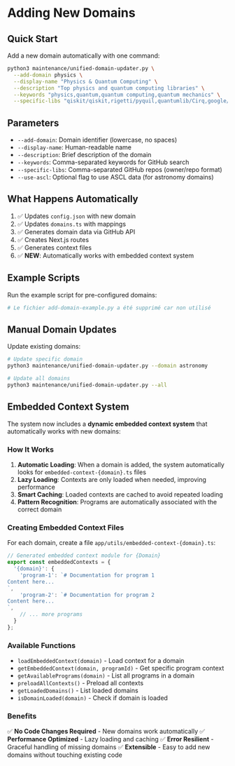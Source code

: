 # Adding New Domains

## Quick Start

Add a new domain automatically with one command:

```bash
python3 maintenance/unified-domain-updater.py \
  --add-domain physics \
  --display-name "Physics & Quantum Computing" \
  --description "Top physics and quantum computing libraries" \
  --keywords "physics,quantum,quantum computing,quantum mechanics" \
  --specific-libs "qiskit/qiskit,rigetti/pyquil,quantumlib/Cirq,google/quantum"
```

## Parameters

- `--add-domain`: Domain identifier (lowercase, no spaces)
- `--display-name`: Human-readable name
- `--description`: Brief description of the domain
- `--keywords`: Comma-separated keywords for GitHub search
- `--specific-libs`: Comma-separated GitHub repos (owner/repo format)
- `--use-ascl`: Optional flag to use ASCL data (for astronomy domains)

## What Happens Automatically

1. ✅ Updates `config.json` with new domain
2. ✅ Updates `domains.ts` with mappings
3. ✅ Generates domain data via GitHub API
4. ✅ Creates Next.js routes
5. ✅ Generates context files
6. ✅ **NEW**: Automatically works with embedded context system

## Example Scripts

Run the example script for pre-configured domains:

```bash
# Le fichier add-domain-example.py a été supprimé car non utilisé
```

## Manual Domain Updates

Update existing domains:

```bash
# Update specific domain
python3 maintenance/unified-domain-updater.py --domain astronomy

# Update all domains
python3 maintenance/unified-domain-updater.py --all
```

## Embedded Context System

The system now includes a **dynamic embedded context system** that automatically works with new domains:

### How It Works

1. **Automatic Loading**: When a domain is added, the system automatically looks for `embedded-context-{domain}.ts` files
2. **Lazy Loading**: Contexts are only loaded when needed, improving performance
3. **Smart Caching**: Loaded contexts are cached to avoid repeated loading
4. **Pattern Recognition**: Programs are automatically associated with the correct domain

### Creating Embedded Context Files

For each domain, create a file `app/utils/embedded-context-{domain}.ts`:

```typescript
// Generated embedded context module for {Domain}
export const embeddedContexts = {
  '{domain}': {
    'program-1': `# Documentation for program 1
Content here...
`,
    'program-2': `# Documentation for program 2
Content here...
`,
    // ... more programs
  }
};
```

### Available Functions

- `loadEmbeddedContext(domain)` - Load context for a domain
- `getEmbeddedContext(domain, programId)` - Get specific program context
- `getAvailablePrograms(domain)` - List all programs in a domain
- `preloadAllContexts()` - Preload all contexts
- `getLoadedDomains()` - List loaded domains
- `isDomainLoaded(domain)` - Check if domain is loaded

### Benefits

✅ **No Code Changes Required** - New domains work automatically
✅ **Performance Optimized** - Lazy loading and caching
✅ **Error Resilient** - Graceful handling of missing domains
✅ **Extensible** - Easy to add new domains without touching existing code
